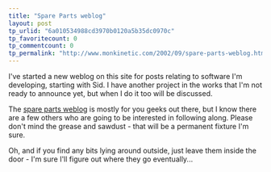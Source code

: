 ```yaml
---
title: "Spare Parts weblog"
layout: post
tp_urlid: "6a010534988cd3970b0120a5b35dc0970c"
tp_favoritecount: 0
tp_commentcount: 0
tp_permalink: "http://www.monkinetic.com/2002/09/spare-parts-weblog.html"
---
```

I&#39;ve started a new weblog on this site for posts relating to software I&#39;m developing, starting with Sid. I have another project in the works that I&#39;m not ready to announce yet, but when I do it too will be discussed.

The <a href="http://www.redmonk.net/spareparts">spare parts weblog</a> is mostly for you geeks out there, but I know there are a few others who are going to be interested in following along. Please don&#39;t mind the grease and sawdust - that will be a permanent fixture I&#39;m sure. 

Oh, and if you find any bits lying around outside, just leave them inside the door - I&#39;m sure I&#39;ll figure out where they go eventually...
